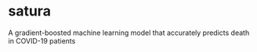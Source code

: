 # satura
A gradient-boosted machine learning model that accurately predicts death in COVID-19 patients
